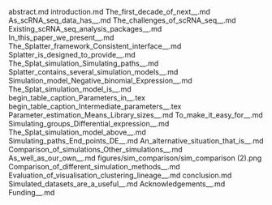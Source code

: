 abstract.md
introduction.md
The_first_decade_of_next__.md
As_scRNA_seq_data_has__.md
The_challenges_of_scRNA_seq__.md
Existing_scRNA_seq_analysis_packages__.md
In_this_paper_we_present__.md
The_Splatter_framework_Consistent_interface__.md
Splatter_is_designed_to_provide__.md
The_Splat_simulation_Simulating_paths__.md
Splatter_contains_several_simulation_models__.md
Simulation_model_Negative_binomial_Expression__.md
The_Splat_simulation_model_is__.md
begin_table_caption_Parameters_in__.tex
begin_table_caption_Intermediate_parameters__.tex
Parameter_estimation_Means_Library_sizes__.md
To_make_it_easy_for__.md
Simulating_groups_Differential_expression__.md
The_Splat_simulation_model_above__.md
Simulating_paths_End_points_DE__.md
An_alternative_situation_that_is__.md
Comparison_of_simulations_Other_simulations__.md
As_well_as_our_own__.md
figures/sim_comparison/sim_comparison (2).png
Comparison_of_different_simulation_methods__.md
Evaluation_of_visualisation_clustering_lineage__.md
conclusion.md
Simulated_datasets_are_a_useful__.md
Acknowledgements__.md
Funding__.md
